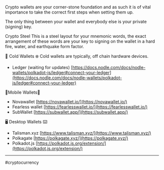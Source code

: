Crypto wallets are your corner-stone foundation and as such it is of vital importance to take the correct first steps when setting them up.

The only thing between your wallet and everybody else is your private (signing) key.

Crypto Steel
This is a steel layout for your mnemonic words, the exact arrangement of these words are your key to signing on the wallet in a hard fire, water, and earthquake form factor.


🧊 Cold Wallets ❄️
Cold wallets are typically, off chain hardware devices.
- Ledger (waiting for updates) [https://docs.nodle.com/docs/nodle-wallets/polkadot-js/ledger#connect-your-ledger](https://docs.nodle.com/docs/nodle-wallets/polkadot-js/ledger#connect-your-ledger)

📱Mobile Wallets📱
- Novawallet [https://novawallet.io/](https://novawallet.io/)
- Fearless wallet [https://fearlesswallet.io/](https://fearlesswallet.io/)
- SubWallet [https://subwallet.app/](https://subwallet.app/)

🖥️ Desktop Wallets ⌨️
- Talisman.xyz [https://www.talisman.xyz/](https://www.talisman.xyz/)
- Polkagate [https://polkagate.xyz/](https://polkagate.xyz/)
- Polkadot.js [https://polkadot.js.org/extension/](https://polkadot.js.org/extension/)



---
#cryptocurrency 


